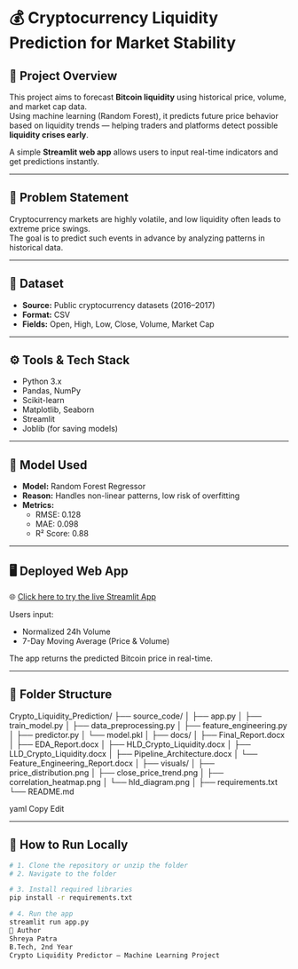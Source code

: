 # 💰 Cryptocurrency Liquidity Prediction for Market Stability

## 📌 Project Overview

This project aims to forecast **Bitcoin liquidity** using historical price, volume, and market cap data.  
Using machine learning (Random Forest), it predicts future price behavior based on liquidity trends — helping traders and platforms detect possible **liquidity crises early**.

A simple **Streamlit web app** allows users to input real-time indicators and get predictions instantly.

---

## 🧠 Problem Statement

Cryptocurrency markets are highly volatile, and low liquidity often leads to extreme price swings.  
The goal is to predict such events in advance by analyzing patterns in historical data.

---

## 📁 Dataset

- **Source:** Public cryptocurrency datasets (2016–2017)  
- **Format:** CSV  
- **Fields:** Open, High, Low, Close, Volume, Market Cap

---

## ⚙️ Tools & Tech Stack

- Python 3.x  
- Pandas, NumPy  
- Scikit-learn  
- Matplotlib, Seaborn  
- Streamlit  
- Joblib (for saving models)

---

## 🧪 Model Used

- **Model:** Random Forest Regressor  
- **Reason:** Handles non-linear patterns, low risk of overfitting  
- **Metrics:**  
  - RMSE: 0.128  
  - MAE: 0.098  
  - R² Score: 0.88

---

## 🖥️ Deployed Web App

🌐 [Click here to try the live Streamlit App](https://cryptoliquidityprediction-dnzvnxe5weyvj4d2hv9gah.streamlit.app/)

Users input:
- Normalized 24h Volume  
- 7-Day Moving Average (Price & Volume)  

The app returns the predicted Bitcoin price in real-time.

---

## 🧾 Folder Structure

Crypto_Liquidity_Prediction/
├── source_code/
│ ├── app.py
│ ├── train_model.py
│ ├── data_preprocessing.py
│ ├── feature_engineering.py
│ ├── predictor.py
│ └── model.pkl
│
├── docs/
│ ├── Final_Report.docx
│ ├── EDA_Report.docx
│ ├── HLD_Crypto_Liquidity.docx
│ ├── LLD_Crypto_Liquidity.docx
│ ├── Pipeline_Architecture.docx
│ └── Feature_Engineering_Report.docx
│
├── visuals/
│ ├── price_distribution.png
│ ├── close_price_trend.png
│ ├── correlation_heatmap.png
│ └── hld_diagram.png
│
├── requirements.txt
└── README.md

yaml
Copy
Edit

---

## 🚀 How to Run Locally

```bash
# 1. Clone the repository or unzip the folder
# 2. Navigate to the folder

# 3. Install required libraries
pip install -r requirements.txt

# 4. Run the app
streamlit run app.py
📌 Author
Shreya Patra
B.Tech, 2nd Year
Crypto Liquidity Predictor – Machine Learning Project